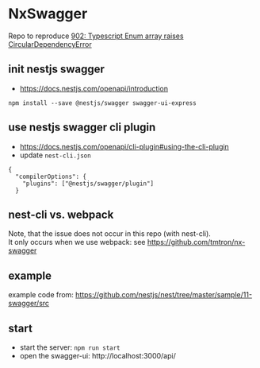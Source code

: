 # NxSwagger

Repo to reproduce [902: Typescript Enum array raises CircularDependencyError](https://github.com/nestjs/swagger/issues/902)

## init nestjs swagger
* https://docs.nestjs.com/openapi/introduction

`npm install --save @nestjs/swagger swagger-ui-express`

## use nestjs swagger cli plugin
* https://docs.nestjs.com/openapi/cli-plugin#using-the-cli-plugin
* update `nest-cli.json`
```
{
  "compilerOptions": {
    "plugins": ["@nestjs/swagger/plugin"]
  }
```

## nest-cli vs. webpack
Note, that the issue does not occur in this repo (with nest-cli).  
It only occurs when we use webpack: 
see https://github.com/tmtron/nx-swagger

## example
example code from: https://github.com/nestjs/nest/tree/master/sample/11-swagger/src

## start
* start the server: `npm run start`
* open the swagger-ui: http://localhost:3000/api/
